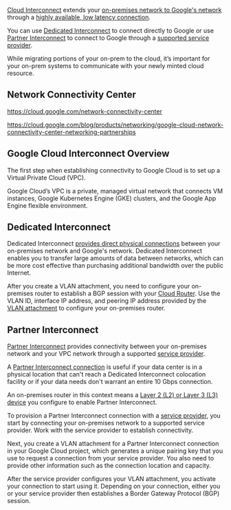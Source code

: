 

[Cloud Interconnect](https://cloud.google.com/network-connectivity/docs/interconnect)    extends your [on-premises network to Google's network](https://www.google.com/url?sa=t&source=web&rct=j&url=https://m.youtube.com/watch%3Fv%3DZMHXxHaCAeE&ved=2ahUKEwjkxcbgp7DwAhUUKn0KHSOfAHUQxa8BegQIBhAE&usg=AOvVaw3ZbaIFoh-HX2gY56RKcCEC) through a [highly available, low latency connection](https://www.google.com/url?sa=t&source=web&rct=j&url=https://m.youtube.com/watch%3Fv%3DqsDfazSdoKo&ved=2ahUKEwibotPjp7DwAhU4JDQIHYj6ACY4ChDFrwF6BAgKEAQ&usg=AOvVaw2--dDU-IoK1iHy_sGEW9lY).

You can use [Dedicated Interconnect](https://www.youtube.com/watch?v=cKaryf7qp9w) to connect directly to Google or use [Partner Interconnect](https://cloud.google.com/network-connectivity/docs/interconnect/concepts/partner-overview) to connect to Google through a [supported service provider](https://cloud.google.com/network-connectivity/docs/interconnect/concepts/service-providers).



While migrating portions of your on-prem to the cloud, it’s important for your on-prem systems to communicate with your newly minted cloud resource.

## Network Connectivity Center

https://cloud.google.com/network-connectivity-center


https://cloud.google.com/blog/products/networking/google-cloud-network-connectivity-center-networking-partnerships


## Google Cloud Interconnect Overview

The first step when establishing connectivity to Google Cloud is to set up a Virtual Private Cloud (VPC).

Google Cloud’s VPC is a private, managed virtual network that connects VM instances, Google Kubernetes Engine (GKE) clusters, and the Google App Engine flexible environment.





## Dedicated Interconnect




Dedicated Interconnect [provides direct physical connections](https://docs.packetfabric.com/cloud/google/overview/)  between your on-premises network and Google's network. Dedicated Interconnect enables you to transfer large amounts of data between networks, which can be more cost effective than purchasing additional bandwidth over the public Internet.



After you create a VLAN attachment, you need to configure your on-premises router to establish a BGP session with your [Cloud Router](https://cloud.google.com/network-connectivity/docs/interconnect/how-to/dedicated/configuring-onprem-routers). Use the VLAN ID, interface IP address, and peering IP address provided by the [VLAN attachment](https://cloud.google.com/network-connectivity/docs/interconnect/how-to/dedicated/creating-vlan-attachments) to configure your on-premises router.




## Partner Interconnect




[Partner Interconnect](https://cloud.google.com/network-connectivity/docs/interconnect/concepts/partner-overview) provides connectivity between your on-premises network and your VPC network through a supported [service provider](https://cloud.google.com/network-connectivity/docs/interconnect/concepts/service-providers). 

A [Partner Interconnect connection](https://cloud.google.com/network-connectivity/docs/interconnect/how-to/partner/provisioning-overview)     is useful if your data center is in a physical location that can't reach a Dedicated Interconnect colocation facility or if your data needs don't warrant an entire 10 Gbps connection.



An on-premises router in this context means a [Layer 2 (L2) or Layer 3 (L3)](https://cloud.google.com/network-connectivity/docs/interconnect/concepts/partner-overview#connectivity-type)  [device](https://cloud.google.com/network-connectivity/docs/interconnect/how-to/partner/configuring-onprem-routers) you configure to enable Partner Interconnect.


To provision a Partner Interconnect connection with a [service provider](https://cloud.google.com/network-connectivity/docs/interconnect/concepts/service-providers), you start by connecting your on-premises network to a supported service provider. Work with the service provider to establish connectivity.

Next, you create a VLAN attachment for a Partner Interconnect connection in your Google Cloud project, which generates a unique pairing key that you use to request a connection from your service provider. You also need to provide other information such as the connection location and capacity.

After the service provider configures your VLAN attachment, you activate your connection to start using it. Depending on your connection, either you or your service provider then establishes a Border Gateway Protocol (BGP) session.
